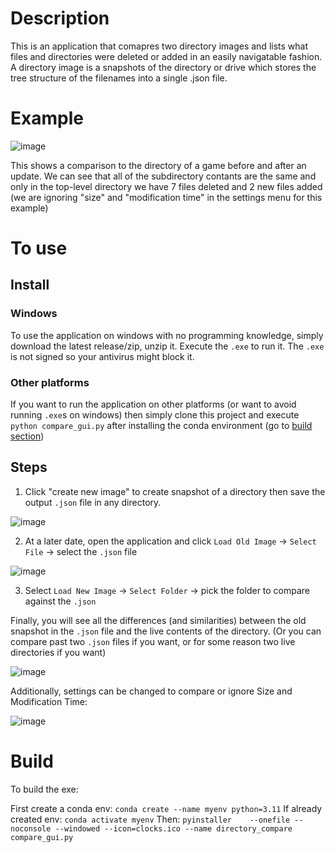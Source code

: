 # Description

This is an application that comapres two directory images and lists what files and directories were deleted or added in an easily navigatable fashion. 
A directory image is a snapshots of the directory or drive which stores the tree structure of the filenames into a single .json file.

# Example

![image](https://github.com/user-attachments/assets/fca27bc0-ee9b-47a4-9d98-b855a1f8bd35)

This shows a comparison to the directory of a game before and after an update. We can see that all of the subdirectory contants are the same and only in the top-level directory we have 7 files deleted and 2 new files added (we are ignoring "size" and "modification time" in the settings menu for this example)

# To use

## Install

### Windows

To use the application on windows with no programming knowledge, simply download the latest release/zip, unzip it.
Execute the `.exe` to run it. The `.exe` is not signed so your antivirus might block it.

### Other platforms

If you want to run the application on other platforms (or want to avoid running `.exe`s on windows) then simply clone this project and execute `python compare_gui.py` after installing the conda environment (go to [build section](https://github.com/Ar-Kareem/dir_diff/edit/master/README.md#build))

## Steps

1. Click "create new image" to create snapshot of a directory then save the output `.json` file in any directory.

![image](https://github.com/user-attachments/assets/1b6f313f-ab6c-414c-a46f-c0c552af13e9)

2. At a later date, open the application and click `Load Old Image` -> `Select File` -> select the `.json` file

![image](https://github.com/user-attachments/assets/8627bb16-aa0f-4d57-bdee-3e4ce9a29397)

3. Select `Load New Image` -> `Select Folder` -> pick the folder to compare against the `.json`

Finally, you will see all the differences (and similarities) between the old snapshot in the `.json` file and the live contents of the directory. (Or you can compare past two `.json` files if you want, or for some reason two live directories if you want)

![image](https://github.com/user-attachments/assets/eef76619-f50b-4ced-b0b9-f93d2f6276b8)


Additionally, settings can be changed to compare or ignore Size and Modification Time:

![image](https://github.com/user-attachments/assets/de960c6e-93b7-4853-936c-5b4223b6e63d)


# Build

To build the exe:

First create a conda env: `conda create --name myenv python=3.11`
If already created env: `conda activate myenv`
Then:
`pyinstaller    --onefile --noconsole --windowed --icon=clocks.ico --name directory_compare compare_gui.py`
